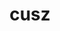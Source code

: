---
title: "cusz"
layout: cache
categories: [package, v2025.07.0]
meta: {"compilers": ["gcc@11.4.0"], "num_specs": 4, "num_specs_by_stack": {"e4s": 4, "root": 4}, "oss": ["ubuntu22.04"], "platforms": ["linux"], "stacks": ["e4s", "root"], "targets": ["x86_64_v3"], "versions": ["0.14.0", "0.9.0rc3"]}
spec_details: [{"compiler": "gcc@11.4.0", "hash": "3tiur3q3l2lgnq2ao6ccepokbblnj4cy", "os": "ubuntu22.04", "platform": "linux", "size": "-", "stacks": ["e4s", "root"], "target": "x86_64_v3", "variants": ["build_system=cmake", "build_type=Release", "commit=c3c3a74d006c6de3c145255241fb181682bd1492", "+cuda", "cuda_arch:=80", "generator=make", "~ipo", "patches:=df65e7a"], "versions": ["0.9.0rc3"]}, {"compiler": "gcc@11.4.0", "hash": "kldz4nzjn7uhmejv2vp3gb3o6skpyzgy", "os": "ubuntu22.04", "platform": "linux", "size": "-", "stacks": ["e4s", "root"], "target": "x86_64_v3", "variants": ["build_system=cmake", "build_type=Release", "commit=e57fd7cd9df923164af9dd307b0b3d37dd9df137", "+cuda", "cuda_arch:=80", "generator=make", "~ipo", "patches:=c8951b4"], "versions": ["0.14.0"]}, {"compiler": "gcc@11.4.0", "hash": "pdtg3qph5rjnjwoi4iml54hznnscsexi", "os": "ubuntu22.04", "platform": "linux", "size": "-", "stacks": ["e4s", "root"], "target": "x86_64_v3", "variants": ["build_system=cmake", "build_type=Release", "commit=e57fd7cd9df923164af9dd307b0b3d37dd9df137", "+cuda", "cuda_arch:=90", "generator=make", "~ipo", "patches:=c8951b4"], "versions": ["0.14.0"]}, {"compiler": "gcc@11.4.0", "hash": "ptyvbcs474vwbmxg5k2bu2wchmsct3dl", "os": "ubuntu22.04", "platform": "linux", "size": "-", "stacks": ["e4s", "root"], "target": "x86_64_v3", "variants": ["build_system=cmake", "build_type=Release", "commit=c3c3a74d006c6de3c145255241fb181682bd1492", "+cuda", "cuda_arch:=90", "generator=make", "~ipo", "patches:=df65e7a"], "versions": ["0.9.0rc3"]}]
---